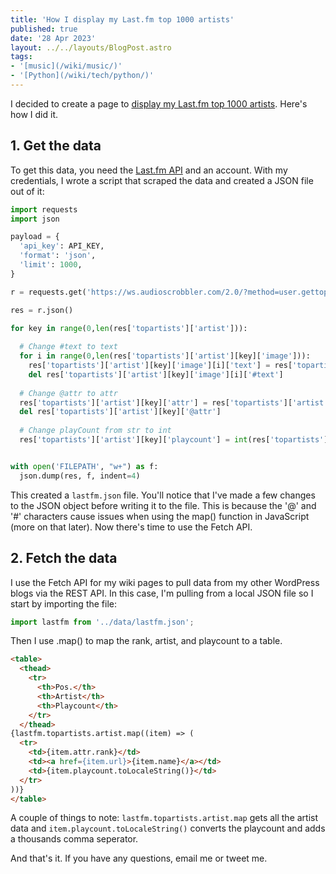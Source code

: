 ```yaml
---
title: 'How I display my Last.fm top 1000 artists'
published: true
date: '28 Apr 2023'
layout: ../../layouts/BlogPost.astro
tags:
- '[music](/wiki/music/)'
- '[Python](/wiki/tech/python/)'
---
```


I decided to create a page to [display my Last.fm top 1000 artists](/lastfm-top-1000/). Here's how I did it.

## 1. Get the data

To get this data, you need the [Last.fm API](https://www.last.fm/api) and an account. With my credentials, I wrote a script that scraped the data and created a JSON file out of it:

```python
import requests
import json

payload = {
  'api_key': API_KEY,
  'format': 'json',
  'limit': 1000,
}

r = requests.get('https://ws.audioscrobbler.com/2.0/?method=user.gettopartists&user=USERNAME', params=payload)

res = r.json()

for key in range(0,len(res['topartists']['artist'])):
    
  # Change #text to text
  for i in range(0,len(res['topartists']['artist'][key]['image'])):
    res['topartists']['artist'][key]['image'][i]['text'] = res['topartists']['artist'][key]['image'][i]['#text']
    del res['topartists']['artist'][key]['image'][i]['#text']
    
  # Change @attr to attr
  res['topartists']['artist'][key]['attr'] = res['topartists']['artist'][key]['@attr']
  del res['topartists']['artist'][key]['@attr']
    
  # Change playCount from str to int
  res['topartists']['artist'][key]['playcount'] = int(res['topartists']['artist'][key]['playcount'])


with open('FILEPATH', "w+") as f:
  json.dump(res, f, indent=4)
```

This created a <code>lastfm.json</code> file. You'll notice that I've made a few changes to the JSON object before writing it to the file. This is because the '@' and '#' characters cause issues when using the map() function in JavaScript (more on that later). Now there's time to use the Fetch API.

## 2. Fetch the data

I use the Fetch API for my wiki pages to pull data from my other WordPress blogs via the REST API. In this case, I'm pulling from a local JSON file so I start by importing the file:

```javascript
import lastfm from '../data/lastfm.json';
```

Then I use .map() to map the rank, artist, and playcount to a table.

```html
<table>
  <thead>
    <tr>
      <th>Pos.</th>
      <th>Artist</th>
      <th>Playcount</th>
    </tr>
  </thead>
{lastfm.topartists.artist.map((item) => (
  <tr>
    <td>{item.attr.rank}</td>
    <td><a href={item.url}>{item.name}</a></td>
    <td>{item.playcount.toLocaleString()}</td>
  </tr>
))}
</table>
```

A couple of things to note: <code>lastfm.topartists.artist.map</code> gets all the artist data and <code>item.playcount.toLocaleString()</code> converts the playcount and adds a thousands comma seperator.

And that's it. If you have any questions, email me or tweet me.